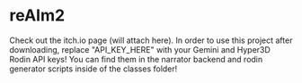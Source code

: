 # reAIm2
Check out the itch.io page (will attach here).
In order to use this project after downloading, replace "API_KEY_HERE" with your Gemini and Hyper3D Rodin API keys! You can find them in the narrator backend and rodin generator scripts inside of the classes folder!
